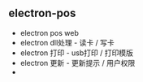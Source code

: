 ## electron-pos 

* electron pos web
* electron dll处理 - 读卡 / 写卡
* electron 打印 - usb打印 / 打印模版
* electron 更新 - 更新提示 / 用户权限
* 